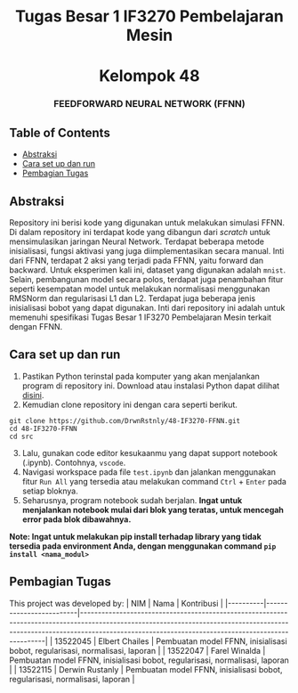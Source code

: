 <h1 align="center">Tugas Besar 1 IF3270 Pembelajaran Mesin</h1>
<h1 align="center">Kelompok 48</h3>
<h3 align="center">FEEDFORWARD NEURAL NETWORK (FFNN)</p>

## Table of Contents

- [Abstraksi](#abstraksi)
- [Cara set up dan run](#cara-set-up-dan-run)
- [Pembagian Tugas](#pembagian-tugas)

## Abstraksi
Repository ini berisi kode yang digunakan untuk melakukan simulasi FFNN. Di dalam repository ini terdapat kode yang dibangun dari _scratch_ untuk mensimulasikan jaringan Neural Network. Terdapat beberapa metode inisialisasi, fungsi aktivasi yang juga diimplementasikan secara manual. Inti dari FFNN, terdapat 2 aksi yang terjadi pada FFNN, yaitu forward dan backward. Untuk eksperimen kali ini, dataset yang digunakan adalah `mnist`. Selain, pembangunan model secara polos, terdapat juga penambahan fitur seperti kesempatan model untuk melakukan normalisasi menggunakan RMSNorm dan regularisasi L1 dan L2. Terdapat juga beberapa jenis inisialisasi bobot yang dapat digunakan. Inti dari repository ini adalah untuk memenuhi spesifikasi Tugas Besar 1 IF3270 Pembelajaran Mesin terkait dengan FFNN.

## Cara set up dan run
1. Pastikan Python terinstal pada komputer yang akan menjalankan program di repository ini. Download atau instalasi Python dapat dilihat [disini](https://www.python.org/downloads/).
2. Kemudian clone repository ini dengan cara seperti berikut.
```
git clone https://github.com/DrwnRstnly/48-IF3270-FFNN.git
cd 48-IF3270-FFNN
cd src
```
3. Lalu, gunakan code editor kesukaanmu yang dapat support notebook (.ipynb). Contohnya, `vscode`.
4. Navigasi workspace pada file `test.ipynb` dan jalankan menggunakan fitur `Run All` yang tersedia atau melakukan command `Ctrl` + `Enter` pada setiap bloknya.
5. Seharusnya, program notebook sudah berjalan. **Ingat untuk menjalankan notebook mulai dari blok yang teratas, untuk mencegah error pada blok dibawahnya.**

**Note: Ingat untuk melakukan pip install terhadap library yang tidak tersedia pada environment Anda, dengan menggunakan command `pip install <nama_modul>`**

## Pembagian Tugas
This project was developed by:
| NIM      | Nama                    | Kontribusi                                                                                                                                                                                                               |
|----------|-------------------------|--------------------------------------------------------------------------------------------------------------------------------------------------------------------------------------------------------------------------------|
| 13522045 | Elbert Chailes           | Pembuatan model FFNN, inisialisasi bobot, regularisasi, normalisasi, laporan                                                          |
| 13522047 | Farel Winalda    | Pembuatan model FFNN, inisialisasi bobot, regularisasi, normalisasi, laporan                                                          |
| 13522115 | Derwin Rustanly    | Pembuatan model FFNN, inisialisasi bobot, regularisasi, normalisasi, laporan                                                          |
